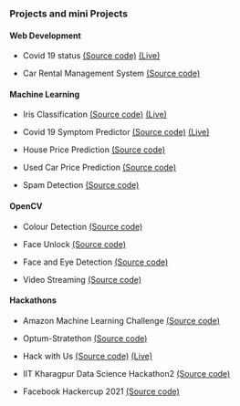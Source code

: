 ### Projects and mini Projects 

#### Web Development
* Covid 19 status [(Source code)](https://github.com/Datta2901/Covid-19-Status) [(Live)](https://covid-19-data-status.herokuapp.com/) 

* Car Rental Management System [(Source code)](https://github.com/Datta2901/Car-Rental-Management-System)
  
#### Machine Learning

* Iris Classification [(Source code)](https://github.com/Datta2901/Iris) [(Live)](https://irisdeploy1.herokuapp.com/)

* Covid 19 Symptom Predictor [(Source code)](https://github.com/Datta2901/Covid_19_Symptom_Predictor) [(Live)](https://covid-19-symptom-predictor.herokuapp.com/)  

* House Price Prediction [(Source code)](https://github.com/Datta2901/House_Price_Prediction)

* Used Car Price Prediction [(Source code)](https://github.com/ProjectsRelatedThings/Used_Car_Price_Prediction)
  
* Spam Detection [(Source code)](https://github.com/ProjectsRelatedThings/Spam_Detection)

#### OpenCV  

* Colour Detection [(Source code)](https://github.com/Datta2901/Colour_Detection)
  
* Face Unlock [(Source code)](https://github.com/Datta2901/Face_Unlock)

* Face and Eye Detection [(Source code)](https://github.com/Datta2901/Face_And_Eye_Detection)
  
* Video Streaming [(Source code)](https://github.com/Datta2901/VideoStreaming)
  
#### Hackathons

* Amazon Machine Learning Challenge [(Source code)](https://github.com/Datta2901/Amazon_ML_Challenge_2021)

* Optum-Stratethon [(Source code)](https://github.com/TeamDejavu/Optum-Stratethon)
  
* Hack with Us [(Source code)](https://github.com/TLE-SRM/HACK_WITH_US)  [(Live)](https://tle-srm.github.io/HACK_WITH_US/projectTLE.html)

* IIT Kharagpur Data Science Hackathon2 [(Source code)](https://github.com/TeamDejavu/Data_science)
  
* Facebook Hackercup 2021 [(Source code)](https://github.com/Datta2901/Facebook-HackerCup-2021)

